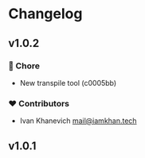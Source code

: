 # Changelog


## v1.0.2


### 🏡 Chore

- New transpile tool (c0005bb)

### ❤️ Contributors

- Ivan Khanevich <mail@iamkhan.tech>

## v1.0.1

